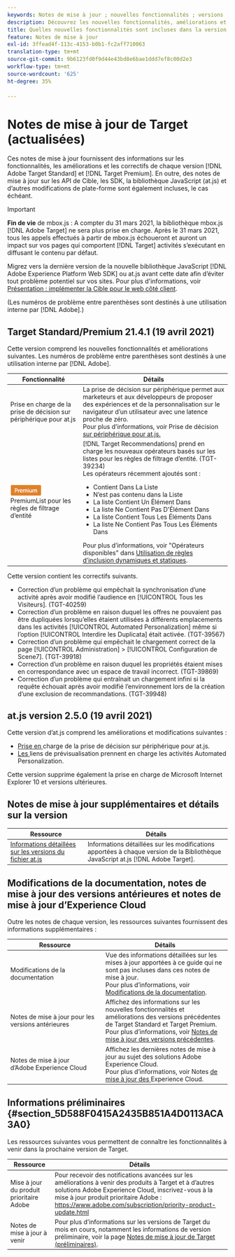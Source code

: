 ```yaml
---
keywords: Notes de mise à jour ; nouvelles fonctionnalités ; versions ; mises à jour ; mise à jour ; mise à jour ; amélioration ; améliorations ; correctifs ; correctifs ; mises à jour
description: Découvrez les nouvelles fonctionnalités, améliorations et correctifs de la version actuelle d’Adobe Target, notamment les SDK, les API et les bibliothèques JavaScript.
title: Quelles nouvelles fonctionnalités sont incluses dans la version actuelle ?
feature: Notes de mise à jour
exl-id: 3ffead4f-113c-4153-b0b1-fc2aff710063
translation-type: tm+mt
source-git-commit: 9b6123fd0f9d44e43bd8e6bae1ddd7ef8c00d2e3
workflow-type: tm+mt
source-wordcount: '625'
ht-degree: 35%

---
```


# Notes de mise à jour de Target (actualisées)

Ces notes de mise à jour fournissent des informations sur les fonctionnalités, les améliorations et les correctifs de chaque version [!DNL Adobe Target Standard] et [!DNL Target Premium]. En outre, des notes de mise à jour sur les API de Cible, les SDK, la bibliothèque JavaScript (at.js) et d’autres modifications de plate-forme sont également incluses, le cas échéant.

>[!IMPORTANT]
>
>**Fin de vie** de mbox.js : A compter du 31 mars 2021, la bibliothèque mbox.js  [!DNL Adobe Target] ne sera plus prise en charge. Après le 31 mars 2021, tous les appels effectués à partir de mbox.js échoueront et auront un impact sur vos pages qui comportent [!DNL Target] activités s’exécutant en diffusant le contenu par défaut.
>
>Migrez vers la dernière version de la nouvelle bibliothèque JavaScript [!DNL Adobe Experience Platform Web SDK] ou at.js avant cette date afin d’éviter tout problème potentiel sur vos sites. Pour plus d&#39;informations, voir [Présentation : implémenter la Cible pour le web côté client](/help/c-implementing-target/c-implementing-target-for-client-side-web/implement-target-for-client-side-web.md).

(Les numéros de problème entre parenthèses sont destinés à une utilisation interne par [!DNL Adobe].)

## Target Standard/Premium 21.4.1 (19 avril 2021)

Cette version comprend les nouvelles fonctionnalités et améliorations suivantes. Les numéros de problème entre parenthèses sont destinés à une utilisation interne par [!DNL Adobe].

| Fonctionnalité | Détails |
| --- | --- |
| Prise en charge de la prise de décision sur périphérique pour at.js | La prise de décision sur périphérique permet aux marketeurs et aux développeurs de proposer des expériences et de la personnalisation sur le navigateur d’un utilisateur avec une latence proche de zéro.<br>Pour plus d’informations, voir Prise de décision  [sur périphérique pour at.js.](/help/c-implementing-target/c-implementing-target-for-client-side-web/on-device-decisioning/on-device-decisioning.md) |
| ![Opérateurs basés sur ](/help/assets/premium.png) PremiumList pour les règles de filtrage d’entité | [!DNL Target Recommendations] prend en charge les nouveaux opérateurs basés sur les listes pour les règles de filtrage d’entité. (TGT-39234)<br>Les opérateurs récemment ajoutés sont :<br><ul><li>Contient Dans La Liste</li><li>N’est pas contenu dans la Liste</li><li>La liste Contient Un Élément Dans</li><li>La liste Ne Contient Pas D&#39;Élément Dans</li><li>La liste Contient Tous Les Éléments Dans</li><li>La liste Ne Contient Pas Tous Les Éléments Dans</li></ul>Pour plus d’informations, voir &quot;Opérateurs disponibles&quot; dans [Utilisation de règles d’inclusion dynamiques et statiques](/help/c-recommendations/c-algorithms/use-dynamic-and-static-inclusion-rules.md#operators). |

Cette version contient les correctifs suivants.

* Correction d’un problème qui empêchait la synchronisation d’une activité après avoir modifié l’audience en [!UICONTROL Tous les Visiteurs]. (TGT-40259)
* Correction d’un problème en raison duquel les offres ne pouvaient pas être dupliquées lorsqu’elles étaient utilisées à différents emplacements dans les activités [!UICONTROL Automated Personalization] même si l’option [!UICONTROL Interdire les Duplicata] était activée. (TGT-39567)
* Correction d’un problème qui empêchait le chargement correct de la page [!UICONTROL Administration] > [!UICONTROL Configuration de Scene7]. (TGT-39918)
* Correction d’un problème en raison duquel les propriétés étaient mises en correspondance avec un espace de travail incorrect. (TGT-39869)
* Correction d’un problème qui entraînait un chargement infini si la requête échouait après avoir modifié l’environnement lors de la création d’une exclusion de recommandations. (TGT-39948)

## at.js version 2.5.0 (19 avril 2021)

Cette version d’at.js comprend les améliorations et modifications suivantes :

* [Prise en ](/help/c-implementing-target/c-implementing-target-for-client-side-web/on-device-decisioning/on-device-decisioning.md) charge de la prise de décision sur périphérique pour at.js.
* [Les ](/help/c-activities/c-activity-qa/activity-qa.md) liens de prévisualisation prennent en charge les activités Automated Personalization.

Cette version supprime également la prise en charge de Microsoft Internet Explorer 10 et versions ultérieures.

## Notes de mise à jour supplémentaires et détails sur la version

| Ressource | Détails |
|--- |--- |
| [Informations détaillées sur les versions du fichier at.js](/help/c-implementing-target/c-implementing-target-for-client-side-web/target-atjs-versions.md) | Informations détaillées sur les modifications apportées à chaque version de la Bibliothèque JavaScript at.js [!DNL Adobe Target]. |

## Modifications de la documentation, notes de mise à jour des versions antérieures et notes de mise à jour d’Experience Cloud

Outre les notes de chaque version, les ressources suivantes fournissent des informations supplémentaires :

| Ressource | Détails |
|--- |--- |
| Modifications de la documentation | Vue des informations détaillées sur les mises à jour apportées à ce guide qui ne sont pas incluses dans ces notes de mise à jour.<br>Pour plus d’informations, voir [Modifications de la documentation](/help/r-release-notes/doc-change.md#reference_366123CF00994BACBBF9BBDF2C4D840C). |
| Notes de mise à jour pour les versions antérieures | Affichez des informations sur les nouvelles fonctionnalités et améliorations des versions précédentes de Target Standard et Target Premium.<br>Pour plus d’informations, voir [Notes de mise à jour des versions précédentes](/help/r-release-notes/release-notes-for-previous-releases.md). |
| Notes de mise à jour d’Adobe Experience Cloud | Affichez les dernières notes de mise à jour au sujet des solutions Adobe Experience Cloud.<br>Pour plus d’informations, voir Notes [ de mise à jour des ](https://experienceleague.adobe.com/docs/release-notes/experience-cloud/current.html)Experience Cloud. |

## Informations préliminaires {#section_5D588F0415A2435B851A4D0113ACA3A0}

Les ressources suivantes vous permettent de connaître les fonctionnalités à venir dans la prochaine version de Target.

| Ressource | Détails |
|--- |--- |
| Mise à jour du produit prioritaire Adobe | Pour recevoir des notifications avancées sur les améliorations à venir des produits à Target et à d’autres solutions Adobe Experience Cloud, inscrivez-vous à la mise à jour produit prioritaire Adobe :<br>[](https://www.adobe.com/subscription/priority-product-update.html)https://www.adobe.com/subscription/priority-product-update.html |
| Notes de mise à jour à venir | Pour plus d’informations sur les versions de Target du mois en cours, notamment les informations de version préliminaire, voir la page [Notes de mise à jour de Target (préliminaires)](/help/r-release-notes/target-release-notes.md). |
